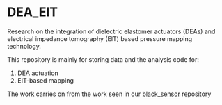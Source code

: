 # DEA_EIT
Research on the integration of dielectric elastomer actuators (DEAs) and electrical impedance tomography (EIT) based pressure mapping technology.

This repository is mainly for storing data and the analysis code for:
1. DEA actuation
2. EIT-based mapping


The work carries on from the work seen in our [black_sensor](https://github.com/richgumy/black_sensor) repository
